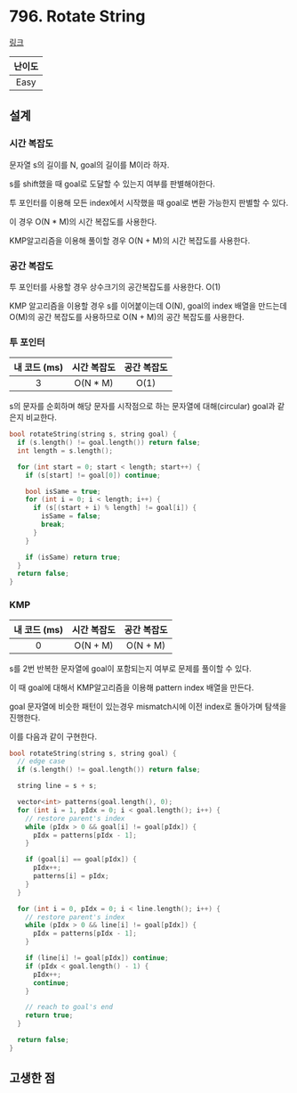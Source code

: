 # 796. Rotate String

[링크](https://leetcode.com/problems/rotate-string/)

| 난이도 |
| :----: |
|  Easy  |

## 설계

### 시간 복잡도

문자열 s의 길이를 N, goal의 길이를 M이라 하자.

s를 shift했을 때 goal로 도달할 수 있는지 여부를 판별해야한다.

투 포인터를 이용해 모든 index에서 시작했을 때 goal로 변환 가능한지 판별할 수 있다.

이 경우 O(N \* M)의 시간 복잡도를 사용한다.

KMP알고리즘을 이용해 풀이할 경우 O(N + M)의 시간 복잡도를 사용한다.

### 공간 복잡도

투 포인터를 사용할 경우 상수크기의 공간복잡도를 사용한다. O(1)

KMP 알고리즘을 이용할 경우 s를 이어붙이는데 O(N), goal의 index 배열을 만드는데 O(M)의 공간 복잡도를 사용하므로 O(N + M)의 공간 복잡도를 사용한다.

### 투 포인터

| 내 코드 (ms) | 시간 복잡도 | 공간 복잡도 |
| :----------: | :---------: | :---------: |
|      3       |  O(N \* M)  |    O(1)     |

s의 문자를 순회하며 해당 문자를 시작점으로 하는 문자열에 대해(circular) goal과 같은지 비교한다.

```cpp
bool rotateString(string s, string goal) {
  if (s.length() != goal.length()) return false;
  int length = s.length();

  for (int start = 0; start < length; start++) {
    if (s[start] != goal[0]) continue;

    bool isSame = true;
    for (int i = 0; i < length; i++) {
      if (s[(start + i) % length] != goal[i]) {
        isSame = false;
        break;
      }
    }

    if (isSame) return true;
  }
  return false;
}
```

### KMP

| 내 코드 (ms) | 시간 복잡도 | 공간 복잡도 |
| :----------: | :---------: | :---------: |
|      0       |  O(N + M)   |  O(N + M)   |

s를 2번 반복한 문자열에 goal이 포함되는지 여부로 문제를 풀이할 수 있다.

이 때 goal에 대해서 KMP알고리즘을 이용해 pattern index 배열을 만든다.

goal 문자열에 비슷한 패턴이 있는경우 mismatch시에 이전 index로 돌아가며 탐색을 진행한다.

이를 다음과 같이 구현한다.

```cpp
bool rotateString(string s, string goal) {
  // edge case
  if (s.length() != goal.length()) return false;

  string line = s + s;

  vector<int> patterns(goal.length(), 0);
  for (int i = 1, pIdx = 0; i < goal.length(); i++) {
    // restore parent's index
    while (pIdx > 0 && goal[i] != goal[pIdx]) {
      pIdx = patterns[pIdx - 1];
    }

    if (goal[i] == goal[pIdx]) {
      pIdx++;
      patterns[i] = pIdx;
    }
  }

  for (int i = 0, pIdx = 0; i < line.length(); i++) {
    // restore parent's index
    while (pIdx > 0 && line[i] != goal[pIdx]) {
      pIdx = patterns[pIdx - 1];
    }

    if (line[i] != goal[pIdx]) continue;
    if (pIdx < goal.length() - 1) {
      pIdx++;
      continue;
    }

    // reach to goal's end
    return true;
  }

  return false;
}
```

## 고생한 점
